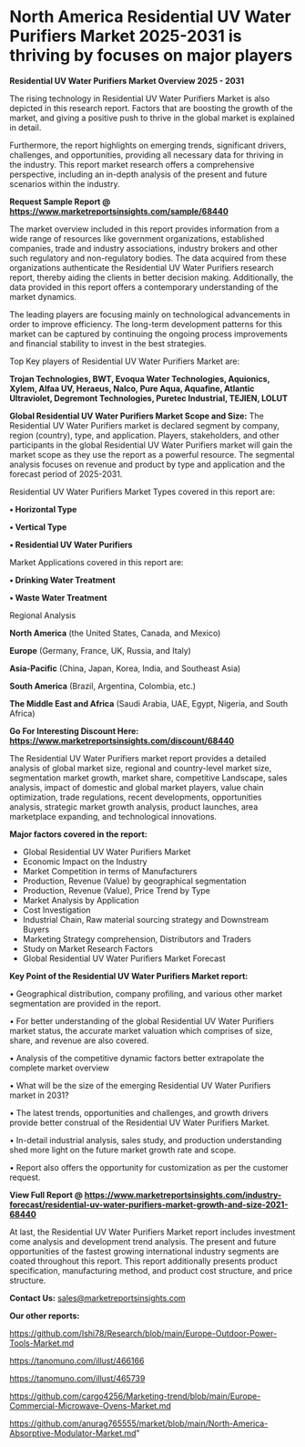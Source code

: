 # North America Residential UV Water Purifiers Market 2025-2031 is thriving by focuses on major players

<Strong> Residential UV Water Purifiers Market Overview 2025 - 2031</strong>

The rising technology in Residential UV Water Purifiers Market is also depicted in this research report. Factors that are boosting the growth of the market, and giving a positive push to thrive in the global market is explained in detail.

Furthermore, the report highlights on emerging trends, significant drivers, challenges, and opportunities, providing all necessary data for thriving in the industry. This report market research offers a comprehensive perspective, including an in-depth analysis of the present and future scenarios within the industry.

<strong>Request Sample Report @ <a href=https://www.marketreportsinsights.com/sample/68440>https://www.marketreportsinsights.com/sample/68440</a></strong>

The market overview included in this report provides information from a wide range of resources like government organizations, established companies, trade and industry associations, industry brokers and other such regulatory and non-regulatory bodies. The data acquired from these organizations authenticate the Residential UV Water Purifiers research report, thereby aiding the clients in better decision making. Additionally, the data provided in this report offers a contemporary understanding of the market dynamics.

The leading players are focusing mainly on technological advancements in order to improve efficiency. The long-term development patterns for this market can be captured by continuing the ongoing process improvements and financial stability to invest in the best strategies.

Top Key players of Residential UV Water Purifiers Market are:

<strong>Trojan Technologies, BWT, Evoqua Water Technologies, Aquionics, Xylem, Alfaa UV, Heraeus, Nalco, Pure Aqua, Aquafine, Atlantic Ultraviolet, Degremont Technologies, Puretec Industrial, TEJIEN, LOLUT</strong>

<strong><b>Global Residential UV Water Purifiers Market Scope and Size:</b></strong>
The Residential UV Water Purifiers market is declared segment by company, region (country), type, and application. Players, stakeholders, and other participants in the global Residential UV Water Purifiers market will gain the market scope as they use the report as a powerful resource. The segmental analysis focuses on revenue and product by type and application and the forecast period of 2025-2031.

Residential UV Water Purifiers Market Types covered in this report are:

<strong>• Horizontal Type

• Vertical Type

• Residential UV Water Purifiers</strong>

Market Applications covered in this report are:

<strong>• Drinking Water Treatment

• Waste Water Treatment</strong> 

Regional Analysis

<strong>North America</strong> (the United States, Canada, and Mexico)

<strong>Europe</strong> (Germany, France, UK, Russia, and Italy)

<strong>Asia-Pacific</strong> (China, Japan, Korea, India, and Southeast Asia)

<strong>South America</strong> (Brazil, Argentina, Colombia, etc.)

<strong>The Middle East and Africa</strong> (Saudi Arabia, UAE, Egypt, Nigeria, and South Africa)

<strong>Go For Interesting Discount Here: <a href=https://www.marketreportsinsights.com/discount/68440>https://www.marketreportsinsights.com/discount/68440</a></strong>

The Residential UV Water Purifiers market report provides a detailed analysis of global market size, regional and country-level market size, segmentation market growth, market share, competitive Landscape, sales analysis, impact of domestic and global market players, value chain optimization, trade regulations, recent developments, opportunities analysis, strategic market growth analysis, product launches, area marketplace expanding, and technological innovations.

<strong><b>Major factors covered in the report:</b></strong>
<ul>
  <li>Global Residential UV Water Purifiers Market </li>
  <li>Economic Impact on the Industry</li>
  <li>Market Competition in terms of Manufacturers</li>
  <li>Production, Revenue (Value) by geographical segmentation</li>
  <li>Production, Revenue (Value), Price Trend by Type</li>
  <li>Market Analysis by Application</li>
  <li>Cost Investigation</li>
  <li>Industrial Chain, Raw material sourcing strategy and Downstream Buyers</li>
  <li>Marketing Strategy comprehension, Distributors and Traders</li>
  <li>Study on Market Research Factors</li>
  <li>Global Residential UV Water Purifiers Market Forecast</li>
</ul>

<strong><b>Key Point of the Residential UV Water Purifiers Market report:</b></strong>

• Geographical distribution, company profiling, and various other market segmentation are provided in the report.

• For better understanding of the global Residential UV Water Purifiers market status, the accurate market valuation which comprises of size, share, and revenue are also covered.

• Analysis of the competitive dynamic factors better extrapolate the complete market overview

• What will be the size of the emerging Residential UV Water Purifiers market in 2031?

• The latest trends, opportunities and challenges, and growth drivers provide better construal of the Residential UV Water Purifiers Market.

• In-detail industrial analysis, sales study, and production understanding shed more light on the future market growth rate and scope.

• Report also offers the opportunity for customization as per the customer request.

<strong><b>View Full Report @ <a href=https://www.marketreportsinsights.com/industry-forecast/residential-uv-water-purifiers-market-growth-and-size-2021-68440>https://www.marketreportsinsights.com/industry-forecast/residential-uv-water-purifiers-market-growth-and-size-2021-68440</a></b></strong>


At last, the Residential UV Water Purifiers Market report includes investment come analysis and development trend analysis. The present and future opportunities of the fastest growing international industry segments are coated throughout this report. This report additionally presents product specification, manufacturing method, and product cost structure, and price structure.

<strong>Contact Us:</strong>
sales@marketreportsinsights.com

<strong>Our other reports:</strong>

<a href=https://github.com/Ishi78/Research/blob/main/Europe-Outdoor-Power-Tools-Market.md>https://github.com/Ishi78/Research/blob/main/Europe-Outdoor-Power-Tools-Market.md</a>

<a href=https://tanomuno.com/illust/466166>https://tanomuno.com/illust/466166</a>

<a href=https://tanomuno.com/illust/465739>https://tanomuno.com/illust/465739</a>

<a href=https://github.com/cargo4256/Marketing-trend/blob/main/Europe-Commercial-Microwave-Ovens-Market.md>https://github.com/cargo4256/Marketing-trend/blob/main/Europe-Commercial-Microwave-Ovens-Market.md</a>

<a href=https://github.com/anurag765555/market/blob/main/North-America-Absorptive-Modulator-Market.md>https://github.com/anurag765555/market/blob/main/North-America-Absorptive-Modulator-Market.md</a>"
